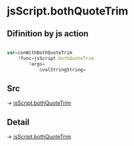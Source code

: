 # jsScript.bothQuoteTrim

## Difinition by js action

```js.js

var=conWithBothQuoteTrim
	?func=jsScript.bothQuoteTrim
		?args=
			&valStringString=
```

## Src

-> [jsScript.bothQuoteTrim](https://github.com/puutaro/CommandClick/blob/master/app/src/main/java/com/puutaro/commandclick/fragment_lib/terminal_fragment/js_interface/edit/JsScript.kt#L172)

## Detail

-> [jsScript.bothQuoteTrim](https://github.com/puutaro/CommandClick/blob/master/md/developer/js_interface/details/edit/JsScript/bothQuoteTrim.md)
